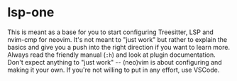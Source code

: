 # lsp-one

This is meant as a base for you to start configuring Treesitter, LSP and nvim-cmp for neovim. It's
not meant to "just work" but rather to explain the basics and give you a push into the right
direction if you want to learn more. Always read the friendly manual (`:h`) and look at plugin
documentation. Don't expect anything to "just work" -- (neo)vim is about configuring and making it
your own. If you're not willing to put in any effort, use VSCode.
